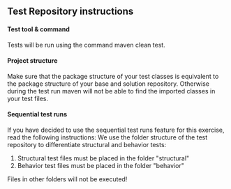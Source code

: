 ## Test Repository instructions

#### Test tool & command
Tests will be run using the command maven clean test.

#### Project structure
Make sure that the package structure of your test classes is equivalent to the package structure of your base and solution repository.
Otherwise during the test run maven will not be able to find the imported classes in your test files.

#### Sequential test runs
If you have decided to use the sequential test runs feature for this exercise, read the following instructions:
We use the folder structure of the test repository to differentiate structural and behavior tests:
1. Structural test files must be placed in the folder "structural"
2. Behavior test files must be placed in the folder "behavior"

Files in other folders will not be executed!
